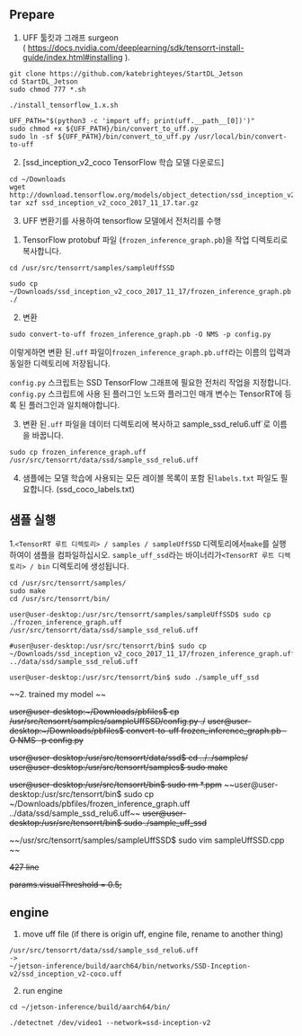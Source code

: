
## Prepare

1. UFF 툴킷과 그래프 surgeon  
( https://docs.nvidia.com/deeplearning/sdk/tensorrt-install-guide/index.html#installing ).

```
git clone https://github.com/katebrighteyes/StartDL_Jetson   
cd StartDL_Jetson   
sudo chmod 777 *.sh   
```

```
./install_tensorflow_1.x.sh
```
```
UFF_PATH="$(python3 -c 'import uff; print(uff.__path__[0])')"
sudo chmod +x ${UFF_PATH}/bin/convert_to_uff.py
sudo ln -sf ${UFF_PATH}/bin/convert_to_uff.py /usr/local/bin/convert-to-uff
```

2. [ssd_inception_v2_coco TensorFlow 학습 모델 다운로드]

```
cd ~/Downloads
wget http://download.tensorflow.org/models/object_detection/ssd_inception_v2_coco_2017_11_17.tar.gz
tar xzf ssd_inception_v2_coco_2017_11_17.tar.gz
```

3. UFF 변환기를 사용하여 tensorflow 모델에서 전처리를 수행
1) TensorFlow protobuf 파일 (`frozen_inference_graph.pb`)을 작업 디렉토리로 복사합니다.
```
cd /usr/src/tensorrt/samples/sampleUffSSD

sudo cp ~/Downloads/ssd_inception_v2_coco_2017_11_17/frozen_inference_graph.pb ./
```

2) 변환
```
sudo convert-to-uff frozen_inference_graph.pb -O NMS -p config.py
```
이렇게하면 변환 된`.uff` 파일이`frozen_inference_graph.pb.uff`라는 이름의 입력과 동일한 디렉토리에 저장됩니다.

`config.py` 스크립트는 SSD TensorFlow 그래프에 필요한 전처리 작업을 지정합니다. 
`config.py` 스크립트에 사용 된 플러그인 노드와 플러그인 매개 변수는 TensorRT에 등록 된 플러그인과 일치해야합니다.

3) 변환 된`.uff` 파일을 데이터 디렉토리에 복사하고 sample_ssd_relu6.uff`로 이름을 바꿉니다.
```
sudo cp frozen_inference_graph.uff /usr/src/tensorrt/data/ssd/sample_ssd_relu6.uff
```
4) 샘플에는 모델 학습에 사용되는 모든 레이블 목록이 포함 된`labels.txt` 파일도 필요합니다. (ssd_coco_labels.txt)


## 샘플 실행

1.`<TensorRT 루트 디렉토리> / samples / sampleUffSSD` 디렉토리에서`make`를 실행하여이 샘플을 컴파일하십시오. 
`sample_uff_ssd`라는 바이너리가`<TensorRT 루트 디렉토리> / bin` 디렉토리에 생성됩니다.
```
cd /usr/src/tensorrt/samples/
sudo make
cd /usr/src/tensorrt/bin/
```
```
user@user-desktop:/usr/src/tensorrt/samples/sampleUffSSD$ sudo cp ./frozen_inference_graph.uff /usr/src/tensorrt/data/ssd/sample_ssd_relu6.uff

#user@user-desktop:/usr/src/tensorrt/bin$ sudo cp ~/Downloads/ssd_inception_v2_coco_2017_11_17/frozen_inference_graph.uff ../data/ssd/sample_ssd_relu6.uff

user@user-desktop:/usr/src/tensorrt/bin$ sudo ./sample_uff_ssd

```

~~2. trained my model ~~

~~user@user-desktop:~/Downloads/pbfiles$ cp /usr/src/tensorrt/samples/sampleUffSSD/config.py ./~~
~~user@user-desktop:~/Downloads/pbfiles$ convert-to-uff frozen_inference_graph.pb -O NMS -p config.py~~


~~user@user-desktop:/usr/src/tensorrt/data/ssd$ cd ../../samples/~~
~~user@user-desktop:/usr/src/tensorrt/samples$ sudo make~~


~~user@user-desktop:/usr/src/tensorrt/bin$ sudo rm *.ppm~~
~~user@user-desktop:/usr/src/tensorrt/bin$ sudo cp ~/Downloads/pbfiles/frozen_inference_graph.uff ../data/ssd/sample_ssd_relu6.uff~~
~~user@user-desktop:/usr/src/tensorrt/bin$ sudo ./sample_uff_ssd~~


~~/usr/src/tensorrt/samples/sampleUffSSD$ sudo vim sampleUffSSD.cpp ~~

~~427 line~~

~~params.visualThreshold = 0.5;~~


## engine
1) move uff file (if there is origin uff, engine file, rename to another thing)
```
/usr/src/tensorrt/data/ssd/sample_ssd_relu6.uff
->
~/jetson-inference/build/aarch64/bin/networks/SSD-Inception-v2/ssd_inception_v2-coco.uff  
```

2) run engine
```
cd ~/jetson-inference/build/aarch64/bin/

./detectnet /dev/video1 --network=ssd-inception-v2
```
